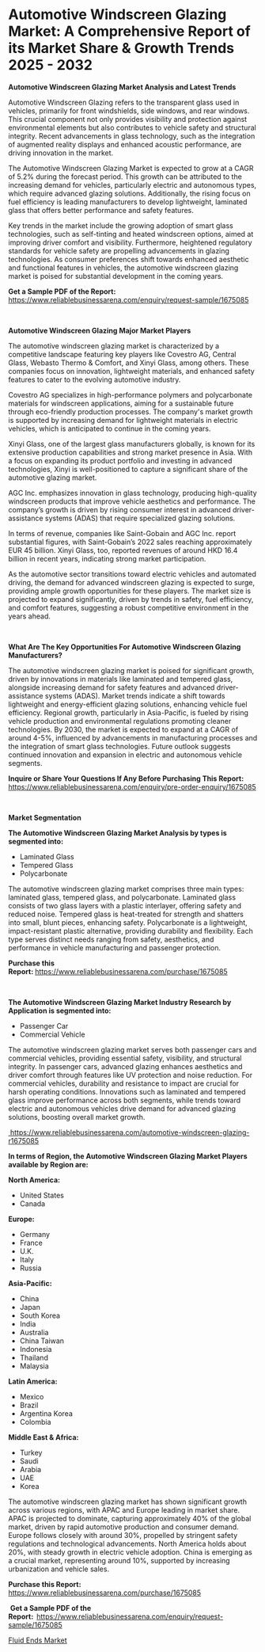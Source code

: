 <p><h1>Automotive Windscreen Glazing Market: A Comprehensive Report of its Market Share & Growth Trends 2025 - 2032</h1></p><p><strong>Automotive Windscreen Glazing Market Analysis and Latest Trends</strong></p>
<p><p>Automotive Windscreen Glazing refers to the transparent glass used in vehicles, primarily for front windshields, side windows, and rear windows. This crucial component not only provides visibility and protection against environmental elements but also contributes to vehicle safety and structural integrity. Recent advancements in glass technology, such as the integration of augmented reality displays and enhanced acoustic performance, are driving innovation in the market.</p><p>The Automotive Windscreen Glazing Market is expected to grow at a CAGR of 5.2% during the forecast period. This growth can be attributed to the increasing demand for vehicles, particularly electric and autonomous types, which require advanced glazing solutions. Additionally, the rising focus on fuel efficiency is leading manufacturers to develop lightweight, laminated glass that offers better performance and safety features.</p><p>Key trends in the market include the growing adoption of smart glass technologies, such as self-tinting and heated windscreen options, aimed at improving driver comfort and visibility. Furthermore, heightened regulatory standards for vehicle safety are propelling advancements in glazing technologies. As consumer preferences shift towards enhanced aesthetic and functional features in vehicles, the automotive windscreen glazing market is poised for substantial development in the coming years.</p></p>
<p><strong>Get a Sample PDF of the Report:&nbsp;</strong> <a href="https://www.reliablebusinessarena.com/enquiry/request-sample/1675085?utm_campaign=3575&utm_medium=2&utm_source=Github&utm_content=ia&utm_term=25032025&utm_id=automotive-windscreen-glazing">https://www.reliablebusinessarena.com/enquiry/request-sample/1675085</a></p>
<p>&nbsp;</p>
<p><strong>Automotive Windscreen Glazing Major Market Players</strong></p>
<p><p>The automotive windscreen glazing market is characterized by a competitive landscape featuring key players like Covestro AG, Central Glass, Webasto Thermo & Comfort, and Xinyi Glass, among others. These companies focus on innovation, lightweight materials, and enhanced safety features to cater to the evolving automotive industry.</p><p>Covestro AG specializes in high-performance polymers and polycarbonate materials for windscreen applications, aiming for a sustainable future through eco-friendly production processes. The company's market growth is supported by increasing demand for lightweight materials in electric vehicles, which is anticipated to continue in the coming years.</p><p>Xinyi Glass, one of the largest glass manufacturers globally, is known for its extensive production capabilities and strong market presence in Asia. With a focus on expanding its product portfolio and investing in advanced technologies, Xinyi is well-positioned to capture a significant share of the automotive glazing market. </p><p>AGC Inc. emphasizes innovation in glass technology, producing high-quality windscreen products that improve vehicle aesthetics and performance. The company’s growth is driven by rising consumer interest in advanced driver-assistance systems (ADAS) that require specialized glazing solutions.</p><p>In terms of revenue, companies like Saint-Gobain and AGC Inc. report substantial figures, with Saint-Gobain’s 2022 sales reaching approximately EUR 45 billion. Xinyi Glass, too, reported revenues of around HKD 16.4 billion in recent years, indicating strong market participation.</p><p>As the automotive sector transitions toward electric vehicles and automated driving, the demand for advanced windscreen glazing is expected to surge, providing ample growth opportunities for these players. The market size is projected to expand significantly, driven by trends in safety, fuel efficiency, and comfort features, suggesting a robust competitive environment in the years ahead.</p></p>
<p>&nbsp;</p>
<p><strong>What Are The Key Opportunities For Automotive Windscreen Glazing Manufacturers?</strong></p>
<p><p>The automotive windscreen glazing market is poised for significant growth, driven by innovations in materials like laminated and tempered glass, alongside increasing demand for safety features and advanced driver-assistance systems (ADAS). Market trends indicate a shift towards lightweight and energy-efficient glazing solutions, enhancing vehicle fuel efficiency. Regional growth, particularly in Asia-Pacific, is fueled by rising vehicle production and environmental regulations promoting cleaner technologies. By 2030, the market is expected to expand at a CAGR of around 4-5%, influenced by advancements in manufacturing processes and the integration of smart glass technologies. Future outlook suggests continued innovation and expansion in electric and autonomous vehicle segments.</p></p>
<p><strong>Inquire or Share Your Questions If Any Before Purchasing This Report:</strong> <a href="https://www.reliablebusinessarena.com/enquiry/pre-order-enquiry/1675085?utm_campaign=3575&utm_medium=2&utm_source=Github&utm_content=ia&utm_term=25032025&utm_id=automotive-windscreen-glazing">https://www.reliablebusinessarena.com/enquiry/pre-order-enquiry/1675085</a></p>
<p>&nbsp;</p>
<p><strong>Market Segmentation</strong></p>
<p><strong>The Automotive Windscreen Glazing Market Analysis by types is segmented into:</strong></p>
<p><ul><li>Laminated Glass</li><li>Tempered Glass</li><li>Polycarbonate</li></ul></p>
<p><p>The automotive windscreen glazing market comprises three main types: laminated glass, tempered glass, and polycarbonate. Laminated glass consists of two glass layers with a plastic interlayer, offering safety and reduced noise. Tempered glass is heat-treated for strength and shatters into small, blunt pieces, enhancing safety. Polycarbonate is a lightweight, impact-resistant plastic alternative, providing durability and flexibility. Each type serves distinct needs ranging from safety, aesthetics, and performance in vehicle manufacturing and passenger protection.</p></p>
<p><strong>Purchase this Report:&nbsp;</strong><a href="https://www.reliablebusinessarena.com/purchase/1675085?utm_campaign=3575&utm_medium=2&utm_source=Github&utm_content=ia&utm_term=25032025&utm_id=automotive-windscreen-glazing">https://www.reliablebusinessarena.com/purchase/1675085</a></p>
<p>&nbsp;</p>
<p><strong>The Automotive Windscreen Glazing Market Industry Research by Application is segmented into:</strong></p>
<p><ul><li>Passenger Car</li><li>Commercial Vehicle</li></ul></p>
<p><p>The automotive windscreen glazing market serves both passenger cars and commercial vehicles, providing essential safety, visibility, and structural integrity. In passenger cars, advanced glazing enhances aesthetics and driver comfort through features like UV protection and noise reduction. For commercial vehicles, durability and resistance to impact are crucial for harsh operating conditions. Innovations such as laminated and tempered glass improve performance across both segments, while trends toward electric and autonomous vehicles drive demand for advanced glazing solutions, boosting overall market growth.</p></p>
<p><a href="https://www.reliablebusinessarena.com/automotive-windscreen-glazing-r1675085?utm_campaign=3575&utm_medium=2&utm_source=Github&utm_content=ia&utm_term=25032025&utm_id=automotive-windscreen-glazing">&nbsp;https://www.reliablebusinessarena.com/automotive-windscreen-glazing-r1675085</a></p>
<p><strong>In terms of Region, the Automotive Windscreen Glazing Market Players available by Region are:</strong></p>
<p>
    <p> <strong> North America: </strong>
        <ul>
            <li>United States</li>
            <li>Canada</li>
        </ul>
        </p> 
    <p> <strong> Europe: </strong>
        <ul>
            <li>Germany</li>
            <li>France</li>
            <li>U.K.</li>
            <li>Italy</li>
            <li>Russia</li>
        </ul>
        </p> 
    <p> <strong> Asia-Pacific: </strong>
        <ul>
            <li>China</li>
            <li>Japan</li>
            <li>South Korea</li>
            <li>India</li>
            <li>Australia</li>
            <li>China Taiwan</li>
            <li>Indonesia</li>
            <li>Thailand</li>
            <li>Malaysia</li>
        </ul>
        </p> 
    <p> <strong> Latin America: </strong>
        <ul>
            <li>Mexico</li>
            <li>Brazil</li>
            <li>Argentina Korea</li>
            <li>Colombia</li>
        </ul>
        </p> 
    <p> <strong> Middle East & Africa: </strong>
        <ul>
            <li>Turkey</li>
            <li>Saudi</li>
            <li>Arabia</li>
            <li>UAE</li>
            <li>Korea</li>
        </ul>
    </p>
    </p>
<p><p>The automotive windscreen glazing market has shown significant growth across various regions, with APAC and Europe leading in market share. APAC is projected to dominate, capturing approximately 40% of the global market, driven by rapid automotive production and consumer demand. Europe follows closely with around 30%, propelled by stringent safety regulations and technological advancements. North America holds about 20%, with steady growth in electric vehicle adoption. China is emerging as a crucial market, representing around 10%, supported by increasing urbanization and vehicle sales.</p></p>
<p><strong>Purchase this Report: </strong><a href="https://www.reliablebusinessarena.com/purchase/1675085?utm_campaign=3575&utm_medium=2&utm_source=Github&utm_content=ia&utm_term=25032025&utm_id=automotive-windscreen-glazing">https://www.reliablebusinessarena.com/purchase/1675085</a></p>
<p>&nbsp;<strong>Get a Sample PDF of the Report:&nbsp;&nbsp;</strong><a href="https://www.reliablebusinessarena.com/enquiry/request-sample/1675085?utm_campaign=3575&utm_medium=2&utm_source=Github&utm_content=ia&utm_term=25032025&utm_id=automotive-windscreen-glazing">https://www.reliablebusinessarena.com/enquiry/request-sample/1675085</a></p>
<p><strong></strong></p>
<p><p><a href="https://github.com/oeungcolesh0/Market-Research-Report-List-1/blob/main/fluid-ends-market.md?utm_campaign=3575&utm_medium=2&utm_source=Github&utm_content=ia&utm_term=25032025&utm_id=automotive-windscreen-glazing">Fluid Ends Market</a></p></p>